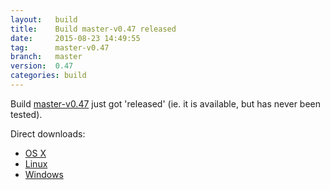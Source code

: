 ```yaml
---
layout:   build
title:    Build master-v0.47 released
date:     2015-08-23 14:49:55
tag:      master-v0.47
branch:   master
version:  0.47
categories: build
---
```

Build [master-v0.47][github-release] just got 'released' (ie. it is available, but has never been tested).

Direct downloads:

  - [OS X][osx-download]
  - [Linux][linux-download]
  - [Windows][windows-download]

[osx-download]: https://github.com/cor/LD33/releases/download/master-v0.47/osx_master-v0.47.zip
[linux-download]: https://github.com/cor/LD33/releases/download/master-v0.47/linux_master-v0.47.zip
[windows-download]: https://github.com/cor/LD33/releases/download/master-v0.47/windows_master-v0.47.zip
[github-release]: https://github.com/cor/LD33/releases/tag/master-v0.47
